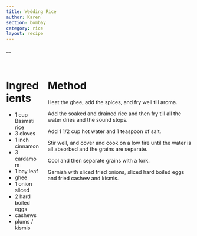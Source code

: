 ```yaml
---
title: Wedding Rice
author: Karen
section: bombay
category: rice
layout: recipe
---
```

__

<br>
<div class='columns'> <div class='column is-one-third p-3' markdown='1'>

# Ingredients

* 1 cup Basmati rice
* 3 cloves
* 1 inch cinnamon
* 3 cardamom
* 1 bay leaf
* ghee
* 1 onion sliced
* 2 hard boiled eggs
* cashews
* plums / kismis



</div> <div class='column is-two-thirds p-3' markdown='1'>

# Method

Heat the ghee, add the spices, and fry well till aroma.

Add the soaked and drained rice and then fry till all the water dries and the sound stops.

Add 1 1/2 cup hot water and 1 teaspoon of salt.

Stir well, and cover and cook on a low fire until the water is all absorbed and the grains are separate.

Cool and then separate grains with a fork.

Garnish with sliced fried onions, sliced hard boiled eggs and fried cashew and kismis.


</div> </div>